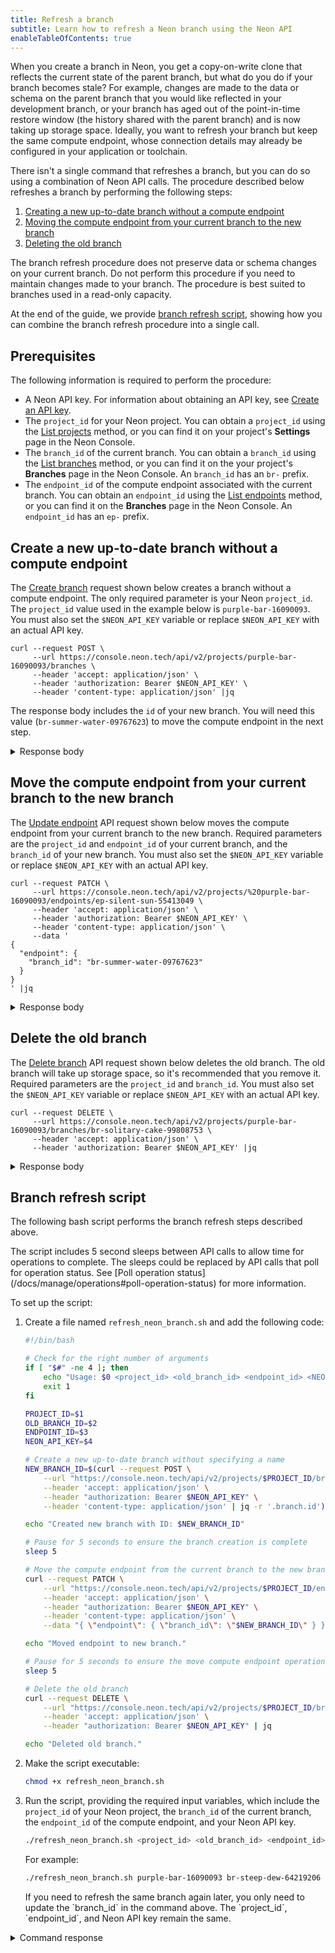 ```yaml
---
title: Refresh a branch
subtitle: Learn how to refresh a Neon branch using the Neon API
enableTableOfContents: true
---
```


When you create a branch in Neon, you get a copy-on-write clone that reflects the current state of the parent branch, but what do you do if your branch becomes stale? For example, changes are made to the data or schema on the parent branch that you would like reflected in your development branch, or your branch has aged out of the point-in-time restore window (the history shared with the parent branch) and is now taking up storage space. Ideally, you want to refresh your branch but keep the same compute endpoint, whose connection details may already be configured in your application or toolchain.

There isn't a single command that refreshes a branch, but you can do so using a combination of Neon API calls. The procedure described below refreshes a branch by performing the following steps:

1. [Creating a new up-to-date branch without a compute endpoint](#create-a-new-up-to-date-branch-without-a-compute-endpoint)
2. [Moving the compute endpoint from your current branch to the new branch](#move-the-compute-endpoint-from-your-current-branch-to-the-new-branch)
3. [Deleting the old branch](#delete-the-old-branch)

<Admonition type="important">
The branch refresh procedure does not preserve data or schema changes on your current branch. Do not perform this procedure if you need to maintain changes made to your branch. The procedure is best suited to branches used in a read-only capacity.
</Admonition>

At the end of the guide, we provide [branch refresh script](#branch-refresh-script), showing how you can combine the branch refresh procedure into a single call.

## Prerequisites

The following information is required to perform the procedure:

- A Neon API key. For information about obtaining an API key, see [Create an API key](/docs/manage/api-keys#create-an-api-key).
- The `project_id` for your Neon project. You can obtain a `project_id` using the [List projects](https://api-docs.neon.tech/reference/listprojects) method, or you can find it on your project's **Settings** page in the Neon Console.
- The `branch_id` of the current branch. You can obtain a `branch_id` using the [List branches](https://api-docs.neon.tech/reference/listprojectbranches) method, or you can find it on the your project's **Branches** page in the Neon Console. An `branch_id` has an `br-` prefix.
- The `endpoint_id` of the compute endpoint associated with the current branch. You can obtain an `endpoint_id` using the [List endpoints](https://api-docs.neon.tech/reference/listprojectendpoints) method, or you can find it on the **Branches** page in the Neon Console. An `endpoint_id` has an `ep-` prefix.

## Create a new up-to-date branch without a compute endpoint

The [Create branch](https://api-docs.neon.tech/reference/createprojectbranch) request shown below creates a branch without a compute endpoint. The only required parameter is your Neon `project_id`. The `project_id` value used in the example below is `purple-bar-16090093`. You must also set the `$NEON_API_KEY` variable or replace `$NEON_API_KEY` with an actual API key.

```curl
curl --request POST \
     --url https://console.neon.tech/api/v2/projects/purple-bar-16090093/branches \
     --header 'accept: application/json' \
     --header 'authorization: Bearer $NEON_API_KEY' \
     --header 'content-type: application/json' |jq
```

The response body includes the `id` of your new branch. You will need this value (`br-summer-water-09767623`) to move the compute endpoint in the next step.

<details>
<summary>Response body</summary>
```json
{
  "branch": {
    "id": "br-summer-water-09767623",
    "project_id": "purple-bar-16090093",
    "parent_id": "br-misty-disk-67154072",
    "parent_lsn": "0/2832A78",
    "name": "br-summer-water-09767623",
    "current_state": "init",
    "pending_state": "ready",
    "creation_source": "console",
    "primary": false,
    "cpu_used_sec": 0,
    "compute_time_seconds": 0,
    "active_time_seconds": 0,
    "written_data_bytes": 0,
    "data_transfer_bytes": 0,
    "created_at": "2023-08-16T21:29:00Z",
    "updated_at": "2023-08-16T21:29:00Z"
  },
  "endpoints": [],
  "operations": [
    {
      "id": "df94dcdc-95e0-4343-9a7d-b4ea46a041f1",
      "project_id": "purple-bar-16090093",
      "branch_id": "br-summer-water-09767623",
      "action": "create_branch",
      "status": "running",
      "failures_count": 0,
      "created_at": "2023-08-16T21:29:00Z",
      "updated_at": "2023-08-16T21:29:00Z",
      "total_duration_ms": 0
    }
  ],
  "roles": [
    {
      "branch_id": "br-summer-water-09767623",
      "name": "sally",
      "protected": false,
      "created_at": "2023-08-14T18:30:38Z",
      "updated_at": "2023-08-14T18:30:38Z"
    }
  ],
  "databases": [
    {
      "id": 5381377,
      "branch_id": "br-summer-water-09767623",
      "name": "neondb",
      "owner_name": "sally",
      "created_at": "2023-08-14T18:30:38Z",
      "updated_at": "2023-08-14T18:30:38Z"
    },
    {
      "id": 5381378,
      "branch_id": "br-summer-water-09767623",
      "name": "testdb",
      "owner_name": "sally",
      "created_at": "2023-08-16T09:15:53Z",
      "updated_at": "2023-08-16T09:15:53Z"
    }
  ]
}
```
</details>

## Move the compute endpoint from your current branch to the new branch

The [Update endpoint](https://api-docs.neon.tech/reference/updateprojectendpoint) API request shown below moves the compute endpoint from your current branch to the new branch. Required parameters are the `project_id` and `endpoint_id` of your current branch, and the `branch_id` of your new branch. You must also set the `$NEON_API_KEY` variable or replace `$NEON_API_KEY` with an actual API key.

<CodeBlock shouldWrap>

```curl
curl --request PATCH \
     --url https://console.neon.tech/api/v2/projects/%20purple-bar-16090093/endpoints/ep-silent-sun-55413049 \
     --header 'accept: application/json' \
     --header 'authorization: Bearer $NEON_API_KEY' \
     --header 'content-type: application/json' \
     --data '
{
  "endpoint": {
    "branch_id": "br-summer-water-09767623"
  }
}
' |jq
```

</CodeBlock>

<details>
<summary>Response body</summary>
```json
{
  "endpoint": {
    "host": "ep-silent-sun-55413049.ap-southeast-1.aws.neon.tech",
    "id": "ep-silent-sun-55413049",
    "project_id": "purple-bar-16090093",
    "branch_id": "br-summer-water-09767623",
    "autoscaling_limit_min_cu": 0.25,
    "autoscaling_limit_max_cu": 0.25,
    "region_id": "aws-ap-southeast-1",
    "type": "read_write",
    "current_state": "idle",
    "settings": {},
    "pooler_enabled": false,
    "pooler_mode": "transaction",
    "disabled": false,
    "passwordless_access": true,
    "last_active": "2000-01-01T00:00:00Z",
    "creation_source": "console",
    "created_at": "2023-08-16T21:24:31Z",
    "updated_at": "2023-08-16T21:34:01Z",
    "proxy_host": "ap-southeast-1.aws.neon.tech",
    "suspend_timeout_seconds": 300,
    "provisioner": "k8s-pod"
  },
  "operations": []
}
```
</details>

## Delete the old branch

The [Delete branch](https://api-docs.neon.tech/reference/deleteprojectbranch) API request shown below deletes the old branch. The old branch will take up storage space, so it's recommended that you remove it. Required parameters are the `project_id` and `branch_id`. You must also set the `$NEON_API_KEY` variable or replace `$NEON_API_KEY` with an actual API key.

<CodeBlock shouldWrap>

```curl
curl --request DELETE \
     --url https://console.neon.tech/api/v2/projects/purple-bar-16090093/branches/br-solitary-cake-99808753 \
     --header 'accept: application/json' \
     --header 'authorization: Bearer $NEON_API_KEY' |jq
```

</CodeBlock>

<details>
<summary>Response body</summary>
```json
{
  "branch": {
    "id": "br-solitary-cake-99808753",
    "project_id": "purple-bar-16090093",
    "parent_id": "br-misty-disk-67154072",
    "parent_lsn": "0/2832A78",
    "name": "br-solitary-cake-99808753",
    "current_state": "ready",
    "logical_size": 36831232,
    "creation_source": "console",
    "primary": false,
    "cpu_used_sec": 0,
    "compute_time_seconds": 0,
    "active_time_seconds": 0,
    "written_data_bytes": 0,
    "data_transfer_bytes": 0,
    "created_at": "2023-08-16T21:24:31Z",
    "updated_at": "2023-08-16T21:35:39Z"
  },
  "operations": [
    {
      "id": "88177cb2-4a66-4a23-9ed3-840f4b2791f2",
      "project_id": "purple-bar-16090093",
      "branch_id": "br-solitary-cake-99808753",
      "action": "delete_timeline",
      "status": "running",
      "failures_count": 0,
      "created_at": "2023-08-16T21:35:39Z",
      "updated_at": "2023-08-16T21:35:39Z",
      "total_duration_ms": 0
    }
  ]
}
```
</details>

## Branch refresh script

The following bash script performs the branch refresh steps described above.

<Admonition type="note">
The script includes 5 second sleeps between API calls to allow time for operations to complete. The sleeps could be replaced by API calls that poll for operation status. See [Poll operation status](/docs/manage/operations#poll-operation-status) for more information.
</Admonition>

To set up the script:

1. Create a file named `refresh_neon_branch.sh` and add the following code:

    ```bash
    #!/bin/bash

    # Check for the right number of arguments
    if [ "$#" -ne 4 ]; then
        echo "Usage: $0 <project_id> <old_branch_id> <endpoint_id> <NEON_API_KEY>"
        exit 1
    fi

    PROJECT_ID=$1
    OLD_BRANCH_ID=$2
    ENDPOINT_ID=$3
    NEON_API_KEY=$4

    # Create a new up-to-date branch without specifying a name
    NEW_BRANCH_ID=$(curl --request POST \
        --url "https://console.neon.tech/api/v2/projects/$PROJECT_ID/branches" \
        --header 'accept: application/json' \
        --header "authorization: Bearer $NEON_API_KEY" \
        --header 'content-type: application/json' | jq -r '.branch.id')

    echo "Created new branch with ID: $NEW_BRANCH_ID"

    # Pause for 5 seconds to ensure the branch creation is complete
    sleep 5

    # Move the compute endpoint from the current branch to the new branch
    curl --request PATCH \
        --url "https://console.neon.tech/api/v2/projects/$PROJECT_ID/endpoints/$ENDPOINT_ID" \
        --header 'accept: application/json' \
        --header "authorization: Bearer $NEON_API_KEY" \
        --header 'content-type: application/json' \
        --data "{ \"endpoint\": { \"branch_id\": \"$NEW_BRANCH_ID\" } }" | jq

    echo "Moved endpoint to new branch."

    # Pause for 5 seconds to ensure the move compute endpoint operation is complete
    sleep 5

    # Delete the old branch
    curl --request DELETE \
        --url "https://console.neon.tech/api/v2/projects/$PROJECT_ID/branches/$OLD_BRANCH_ID" \
        --header 'accept: application/json' \
        --header "authorization: Bearer $NEON_API_KEY" | jq

    echo "Deleted old branch."
    ```

2. Make the script executable:

    ```bash
    chmod +x refresh_neon_branch.sh
    ```

3. Run the script, providing the required input variables, which include the `project_id` of your Neon project, the `branch_id` of the current branch, the `endpoint_id` of the compute endpoint, and your Neon API key.

    <CodeBlock shouldWrap>

    ```bash
    ./refresh_neon_branch.sh <project_id> <old_branch_id> <endpoint_id> <NEON_API_KEY>
    ```

    </CodeBlock>

    For example:

    <CodeBlock shouldWrap>

    ```bash
    ./refresh_neon_branch.sh purple-bar-16090093 br-steep-dew-64219206 ep-green-limit-22926758 <NEON_API_KEY>
    ```

    </CodeBlock>

    <Admonition type="note">
    If you need to refresh the same branch again later, you only need to update the `branch_id` in the command above. The `project_id`, `endpoint_id`, and Neon API key remain the same.
    </Admonition>

<details>
<summary>Command response</summary>
    ```bash
      % Total    % Received % Xferd  Average Speed   Time    Time     Time  Current
                                    Dload  Upload   Total   Spent    Left  Speed
    100  1272  100  1272    0     0   1334      0 --:--:-- --:--:-- --:--:--  1334
    Created new branch with ID: br-delicate-salad-19388426
      % Total    % Received % Xferd  Average Speed   Time    Time     Time  Current
                                    Dload  Upload   Total   Spent    Left  Speed
    100   744  100   683  100    61   2287    204 --:--:-- --:--:-- --:--:--  2488
    {
      "endpoint": {
        "host": "ep-green-limit-22926758.ap-southeast-1.aws.neon.tech",
        "id": "ep-green-limit-22926758",
        "project_id": "purple-bar-16090093",
        "branch_id": "br-delicate-salad-19388426",
        "autoscaling_limit_min_cu": 0.25,
        "autoscaling_limit_max_cu": 0.25,
        "region_id": "aws-ap-southeast-1",
        "type": "read_write",
        "current_state": "idle",
        "settings": {},
        "pooler_enabled": false,
        "pooler_mode": "transaction",
        "disabled": false,
        "passwordless_access": true,
        "last_active": "2000-01-01T00:00:00Z",
        "creation_source": "console",
        "created_at": "2023-08-16T22:06:19Z",
        "updated_at": "2023-08-16T22:16:58Z",
        "proxy_host": "ap-southeast-1.aws.neon.tech",
        "suspend_timeout_seconds": 300,
        "provisioner": "k8s-pod"
      },
      "operations": []
    }
    Moved endpoint to new branch.
      % Total    % Received % Xferd  Average Speed   Time    Time     Time  Current
                                    Dload  Upload   Total   Spent    Left  Speed
    100   713  100   713    0     0   2254      0 --:--:-- --:--:-- --:--:--  2256
    {
      "branch": {
        "id": "br-steep-dew-64219206",
        "project_id": "purple-bar-16090093",
        "parent_id": "br-misty-disk-67154072",
        "parent_lsn": "0/2832A78",
        "name": "br-steep-dew-64219206",
        "current_state": "ready",
        "creation_source": "console",
        "primary": false,
        "cpu_used_sec": 0,
        "compute_time_seconds": 0,
        "active_time_seconds": 0,
        "written_data_bytes": 0,
        "data_transfer_bytes": 0,
        "created_at": "2023-08-16T22:15:56Z",
        "updated_at": "2023-08-16T22:17:03Z"
      },
      "operations": [
        {
          "id": "513af93b-b438-4706-99fb-4556dfa92da9",
          "project_id": "purple-bar-16090093",
          "branch_id": "br-steep-dew-64219206",
          "action": "delete_timeline",
          "status": "running",
          "failures_count": 0,
          "created_at": "2023-08-16T22:17:03Z",
          "updated_at": "2023-08-16T22:17:03Z",
          "total_duration_ms": 0
        }
      ]
    }
    Deleted old branch.
    ```
</details>
